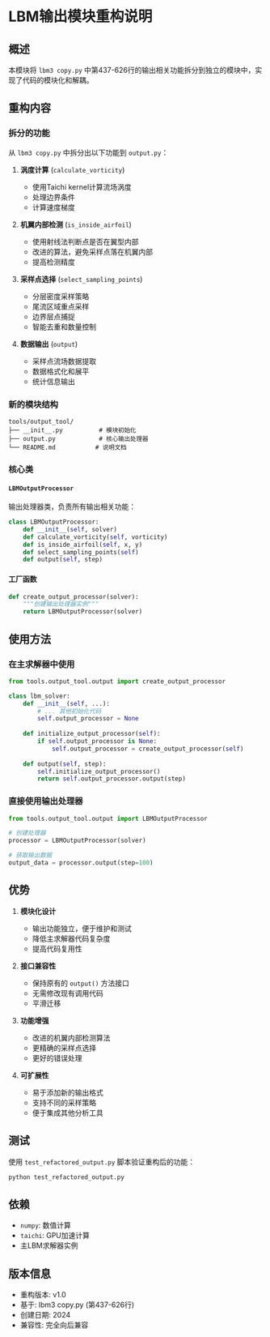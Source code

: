 # LBM输出模块重构说明

## 概述

本模块将 `lbm3 copy.py` 中第437-626行的输出相关功能拆分到独立的模块中，实现了代码的模块化和解耦。

## 重构内容

### 拆分的功能

从 `lbm3 copy.py` 中拆分出以下功能到 `output.py`：

1. **涡度计算** (`calculate_vorticity`)
   - 使用Taichi kernel计算流场涡度
   - 处理边界条件
   - 计算速度梯度

2. **机翼内部检测** (`is_inside_airfoil`)
   - 使用射线法判断点是否在翼型内部
   - 改进的算法，避免采样点落在机翼内部
   - 提高检测精度

3. **采样点选择** (`select_sampling_points`)
   - 分层密度采样策略
   - 尾流区域重点采样
   - 边界层点捕捉
   - 智能去重和数量控制

4. **数据输出** (`output`)
   - 采样点流场数据提取
   - 数据格式化和展平
   - 统计信息输出

### 新的模块结构

```
tools/output_tool/
├── __init__.py          # 模块初始化
├── output.py            # 核心输出处理器
└── README.md           # 说明文档
```

### 核心类

#### `LBMOutputProcessor`

输出处理器类，负责所有输出相关功能：

```python
class LBMOutputProcessor:
    def __init__(self, solver)
    def calculate_vorticity(self, vorticity)
    def is_inside_airfoil(self, x, y)
    def select_sampling_points(self)
    def output(self, step)
```

#### 工厂函数

```python
def create_output_processor(solver):
    """创建输出处理器实例"""
    return LBMOutputProcessor(solver)
```

## 使用方法

### 在主求解器中使用

```python
from tools.output_tool.output import create_output_processor

class lbm_solver:
    def __init__(self, ...):
        # ... 其他初始化代码
        self.output_processor = None
    
    def initialize_output_processor(self):
        if self.output_processor is None:
            self.output_processor = create_output_processor(self)
    
    def output(self, step):
        self.initialize_output_processor()
        return self.output_processor.output(step)
```

### 直接使用输出处理器

```python
from tools.output_tool.output import LBMOutputProcessor

# 创建处理器
processor = LBMOutputProcessor(solver)

# 获取输出数据
output_data = processor.output(step=100)
```

## 优势

1. **模块化设计**
   - 输出功能独立，便于维护和测试
   - 降低主求解器代码复杂度
   - 提高代码复用性

2. **接口兼容性**
   - 保持原有的 `output()` 方法接口
   - 无需修改现有调用代码
   - 平滑迁移

3. **功能增强**
   - 改进的机翼内部检测算法
   - 更精确的采样点选择
   - 更好的错误处理

4. **可扩展性**
   - 易于添加新的输出格式
   - 支持不同的采样策略
   - 便于集成其他分析工具

## 测试

使用 `test_refactored_output.py` 脚本验证重构后的功能：

```bash
python test_refactored_output.py
```

## 依赖

- `numpy`: 数值计算
- `taichi`: GPU加速计算
- 主LBM求解器实例

## 版本信息

- 重构版本: v1.0
- 基于: lbm3 copy.py (第437-626行)
- 创建日期: 2024
- 兼容性: 完全向后兼容